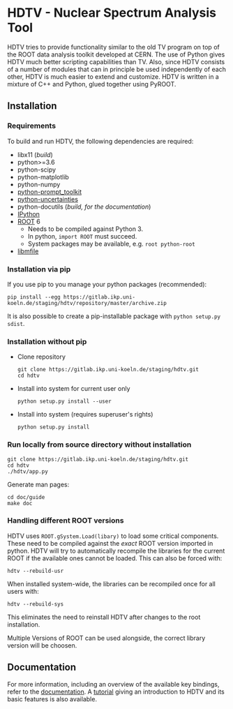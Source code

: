 # HDTV - Nuclear Spectrum Analysis Tool

HDTV tries to provide functionality similar to the old TV program
on top of the ROOT data analysis toolkit developed at CERN. The use
of Python gives HDTV much better scripting capabilities than TV.
Also, since HDTV consists of a number of modules that can in principle
be used independently of each other, HDTV is much easier to extend and
customize. HDTV is written in a mixture of C++ and Python, glued
together using PyROOT.


## Installation

### Requirements
To build and run HDTV, the following dependencies are required:

* libx11 (*build*)
* python>=3.6
* python-scipy
* python-matplotlib
* python-numpy
* [python-prompt_toolkit](https://github.com/jonathanslenders/python-prompt-toolkit)
* [python-uncertainties](https://github.com/lebigot/uncertainties)
* python-docutils (*build, for the documentation*)
* [IPython](https://ipython.org/)
* [ROOT](https://root.cern/) 6
    - Needs to be compiled against Python 3.
    - In python, `import ROOT` must succeed.
    - System packages may be available, e.g. `root python-root`
* [libmfile](https://gitlab.ikp.uni-koeln.de/jmayer/libmfile)


### Installation via pip

If you use pip to you manage your python packages (recommended):
```
pip install --egg https://gitlab.ikp.uni-koeln.de/staging/hdtv/repository/master/archive.zip
```

It is also possible to create a pip-installable package with 
`python setup.py sdist`.


### Installation without pip
- Clone repository

    ```
    git clone https://gitlab.ikp.uni-koeln.de/staging/hdtv.git
    cd hdtv
    ```

- Install into system for current user only

    `python setup.py install --user`

-  Install into system (requires superuser's rights)

	`python setup.py install`


### Run locally from source directory without installation

```
git clone https://gitlab.ikp.uni-koeln.de/staging/hdtv.git
cd hdtv
./hdtv/app.py
```

Generate man pages:

```
cd doc/guide
make doc
```


### Handling different ROOT versions

HDTV uses `ROOT.gSystem.Load(libary)` to load some critical
components. These need to be compiled against the *exact* ROOT
version imported in python. HDTV will try to automatically recompile
the libraries for the current ROOT if the available ones cannot
be loaded. This can also be forced with:

`hdtv --rebuild-usr`  

When installed system-wide, the libraries can be recompiled once for
all users with:
 
`hdtv --rebuild-sys`

This eliminates the need to reinstall HDTV after changes to the root
installation.  

Multiple Versions of ROOT can be used alongside, the correct library 
version will be choosen.


## Documentation
For more information, including an overview of the available key
bindings, refer to the [documentation](doc/guide/hdtv.rst).
A [tutorial](doc/guide/hdtv-tutorial.rst) giving an introduction
to HDTV and its basic features is also available.
